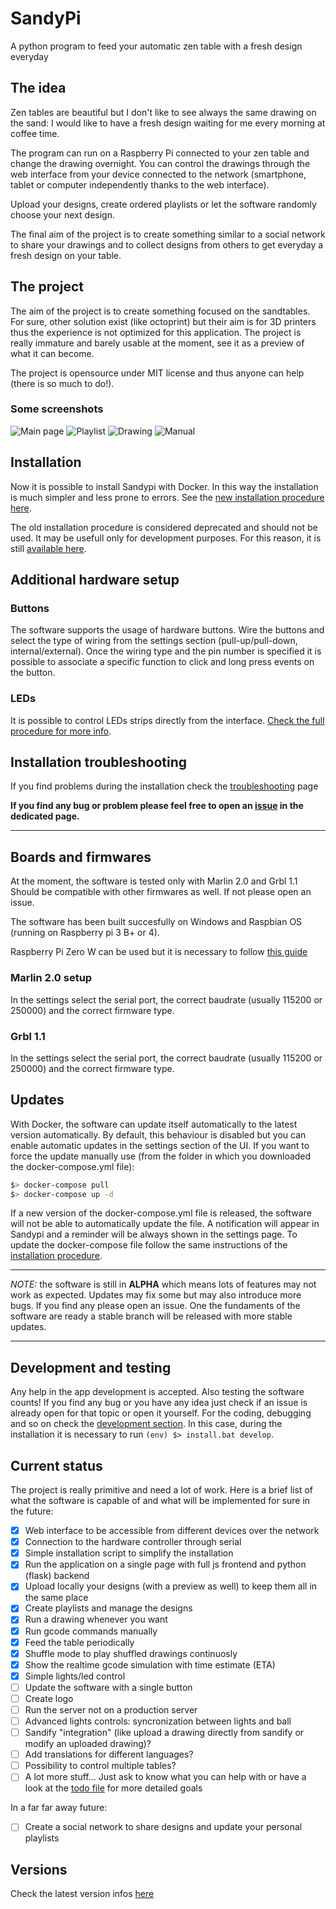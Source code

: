 # SandyPi

A python program to feed your automatic zen table with a fresh design everyday

## The idea

Zen tables are beautiful but I don't like to see always the same drawing on the sand: I would like to have a fresh design waiting for me every morning at coffee time.

The program can run on a Raspberry Pi connected to your zen table and change the drawing overnight.
You can control the drawings through the web interface from your device connected to the network (smartphone, tablet or computer independently thanks to the web interface).

Upload your designs, create ordered playlists or let the software randomly choose your next design.

The final aim of the project is to create something similar to a social network to share your drawings and to collect designs from others to get everyday a fresh design on your table.

## The project

The aim of the project is to create something focused on the sandtables. For sure, other solution exist (like octoprint) but their aim is for 3D printers thus the experience is not optimized for this application.
The project is really immature and barely usable at the moment, see it as a preview of what it can become.

The project is opensource under MIT license and thus anyone can help (there is so much to do!).

### Some screenshots

![Main page](docs/images/preview.png)
![Playlist](docs/images/playlist.png)
![Drawing](docs/images/drawing.png)
![Manual](docs/images/control.png)

## Installation

Now it is possible to install Sandypi with Docker. In this way the installation is much simpler and less prone to errors.
See the [new installation procedure here](docker/readme.md).

The old installation procedure is considered deprecated and should not be used. It may be usefull only for development purposes. For this reason, it is still [available here](docs/old_installation.md).

## Additional hardware setup

### Buttons

The software supports the usage of hardware buttons.
Wire the buttons and select the type of wiring from the settings section (pull-up/pull-down, internal/external).
Once the wiring type and the pin number is specified it is possible to associate a specific function to click and long press events on the button.

### LEDs

It is possible to control LEDs strips directly from the interface. [Check the full procedure for more info](/docs/hardware/leds.md).

## Installation troubleshooting

If you find problems during the installation check the [troubleshooting](/docs/troubleshooting.md) page

**If you find any bug or problem please feel free to open an [issue](https://github.com/texx00/sandypi/issues) in the dedicated page.**
___

## Boards and firmwares

At the moment, the software is tested only with Marlin 2.0 and Grbl 1.1
Should be compatible with other firmwares as well. If not please open an issue.

The software has been built succesfully on Windows and Raspbian OS (running on Raspberry pi 3 B+ or 4).

Raspberry Pi Zero W can be used but it is necessary to follow [this guide](/docs/pizero_installation.md)

### Marlin 2.0 setup

In the settings select the serial port, the correct baudrate (usually 115200 or 250000) and the correct firmware type.

### Grbl 1.1

In the settings select the serial port, the correct baudrate (usually 115200 or 250000) and the correct firmware type.

## Updates

With Docker, the software can update itself automatically to the latest version automatically.
By default, this behaviour is disabled but you can enable automatic updates in the settings section of the UI.
If you want to force the update manually use (from the folder in which you downloaded the docker-compose.yml file):

```bash
$> docker-compose pull
$> docker-compose up -d
```

If a new version of the docker-compose.yml file is released, the software will not be able to automatically update the file. A notification will appear in Sandypi and a reminder will be always shown in the settings page.
To update the docker-compose file follow the same instructions of the [installation procedure](docker/readme.md).

___
*NOTE:* the software is still in **ALPHA** which means lots of features may not work as expected. Updates may fix some but may also introduce more bugs. If you find any please open an issue. One the fundaments of the software are ready a stable branch will be released with more stable updates.
___

## Development and testing

Any help in the app development is accepted.
Also testing the software counts! If you find any bug or you have any idea just check if an issue is already open for that topic or open it yourself.
For the coding, debugging and so on check the [development section](/docs/development.md).
In this case, during the installation it is necessary to run `(env) $> install.bat develop`.

## Current status

The project is really primitive and need a lot of work.
Here is a brief list of what the software is capable of and what will be implemented for sure in the future:

* [x] Web interface to be accessible from different devices over the network
* [x] Connection to the hardware controller through serial
* [x] Simple installation script to simplify the installation
* [x] Run the application on a single page with full js frontend and python (flask) backend
* [x] Upload locally your designs (with a preview as well) to keep them all in the same place
* [x] Create playlists and manage the designs
* [x] Run a drawing whenever you want
* [x] Run gcode commands manually
* [x] Feed the table periodically
* [x] Shuffle mode to play shuffled drawings continuosly
* [x] Show the realtime gcode simulation with time estimate (ETA)
* [x] Simple lights/led control
* [ ] Update the software with a single button
* [ ] Create logo
* [ ] Run the server not on a production server
* [ ] Advanced lights controls: syncronization between lights and ball
* [ ] Sandify "integration" (like upload a drawing directly from sandify or modify an uploaded drawing)?
* [ ] Add translations for different languages?
* [ ] Possibility to control multiple tables?
* [ ] A lot more stuff... Just ask to know what you can help with or have a look at the [todo file](todos.md) for more detailed goals

In a far far away future:

* [ ] Create a social network to share designs and update your personal playlists

## Versions

Check the latest version infos [here](docs/versions.md)
